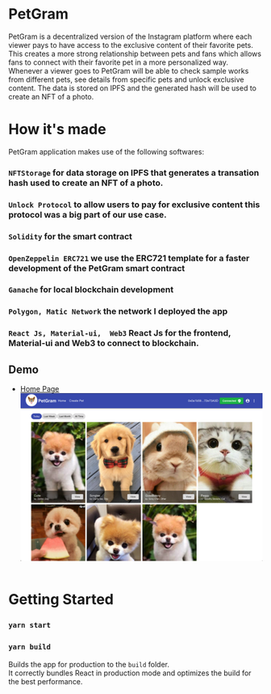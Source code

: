 # PetGram
PetGram is a decentralized version of the Instagram platform where each viewer pays to have access to the exclusive content of their favorite pets. This creates a more strong relationship between pets and fans which allows fans to connect with their favorite pet in a more personalized way.  Whenever a viewer goes to PetGram will be able to check sample works from different pets, see details from specific pets and unlock exclusive content. The data is stored on IPFS and the generated hash will be used to create an NFT of a photo.


# How it's made
PetGram application makes use of the following softwares:
### `NFTStorage` for data storage on IPFS that generates a transation hash used to create an NFT of a photo.

### `Unlock Protocol` to allow users to pay for exclusive content this protocol was a big part of our use case.

###  `Solidity`  for the smart contract
###  `OpenZeppelin ERC721`  we use the ERC721 template for a faster development of the PetGram smart contract

###  `Ganache`  for local blockchain development
 ###  `Polygon, Matic Network` the network I deployed the app
###  `React Js, Material-ui,  Web3` React Js for the frontend,  Material-ui and Web3 to connect to blockchain.

## Demo
- [Home Page](https://6119c859fed150c8471f90fd--petgrams.netlify.app/)
  ![Main Page](https://raw.githubusercontent.com/electrone901/petgram/main/src/images/cover.png) <br> <br>

# Getting Started
### `yarn start`

### `yarn build`

Builds the app for production to the `build` folder.\
It correctly bundles React in production mode and optimizes the build for the best performance.
